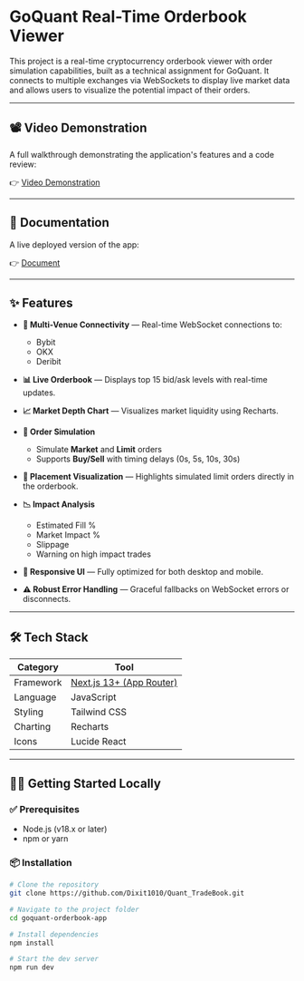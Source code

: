 # GoQuant Real-Time Orderbook Viewer

This project is a real-time cryptocurrency orderbook viewer with order simulation capabilities, built as a technical assignment for GoQuant. It connects to multiple exchanges via WebSockets to display live market data and allows users to visualize the potential impact of their orders.

---

## 📽️ Video Demonstration

A full walkthrough demonstrating the application's features and a code review:

👉 [Video Demonstration](https://drive.google.com/file/d/11VOTnOQxjevLqFS0JxMz4_NV5F7k0BYg/view?usp=sharing)  


---

## 🚀 Documentation

A live deployed version of the app:

👉 [Document](https://docs.google.com/document/d/1HouA2D_0a0wILvT0q7iCiDIDrMJEzyegLjwAMT0JX9k/edit?usp=sharing)  


---

## ✨ Features

- **🧩 Multi-Venue Connectivity** — Real-time WebSocket connections to:
  - Bybit
  - OKX
  - Deribit

- **📊 Live Orderbook** — Displays top 15 bid/ask levels with real-time updates.

- **📈 Market Depth Chart** — Visualizes market liquidity using Recharts.

- **📝 Order Simulation**
  - Simulate **Market** and **Limit** orders
  - Supports **Buy/Sell** with timing delays (0s, 5s, 10s, 30s)

- **📍 Placement Visualization** — Highlights simulated limit orders directly in the orderbook.

- **📉 Impact Analysis**
  - Estimated Fill %
  - Market Impact %
  - Slippage
  - Warning on high impact trades

- **📱 Responsive UI** — Fully optimized for both desktop and mobile.

- **⚠️ Robust Error Handling** — Graceful fallbacks on WebSocket errors or disconnects.

---

## 🛠 Tech Stack

| Category       | Tool              |
|----------------|-------------------|
| Framework      | [Next.js 13+ (App Router)](https://nextjs.org/) |
| Language       | JavaScript        |
| Styling        | Tailwind CSS      |
| Charting       | Recharts          |
| Icons          | Lucide React      |

---

## 🧑‍💻 Getting Started Locally

### ✅ Prerequisites

- Node.js (v18.x or later)
- npm or yarn

### 📦 Installation

```bash
# Clone the repository
git clone https://github.com/Dixit1010/Quant_TradeBook.git

# Navigate to the project folder
cd goquant-orderbook-app

# Install dependencies
npm install

# Start the dev server
npm run dev
